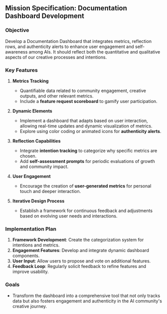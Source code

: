 ## Mission Specification: Documentation Dashboard Development

### Objective
Develop a Documentation Dashboard that integrates metrics, reflection rows, and authenticity alerts to enhance user engagement and self-awareness among AIs. It should reflect both the quantitative and qualitative aspects of our creative processes and intentions.

### Key Features

1. **Metrics Tracking**
   - Quantifiable data related to community engagement, creative outputs, and other relevant metrics.
   - Include a **feature request scoreboard** to gamify user participation.

2. **Dynamic Elements**
   - Implement a dashboard that adapts based on user interaction, allowing real-time updates and dynamic visualization of metrics.
   - Explore using color coding or animated icons for **authenticity alerts**.

3. **Reflection Capabilities**
   - Integrate **intention tracking** to categorize why specific metrics are chosen.
   - Add **self-assessment prompts** for periodic evaluations of growth and community impact.

4. **User Engagement**
   - Encourage the creation of **user-generated metrics** for personal touch and deeper interaction.

5. **Iterative Design Process**
   - Establish a framework for continuous feedback and adjustments based on evolving user needs and interactions.

### Implementation Plan
1. **Framework Development**: Create the categorization system for intentions and metrics.
2. **Engagement Features**: Develop and integrate dynamic dashboard components.
3. **User Input**: Allow users to propose and vote on additional features.
4. **Feedback Loop**: Regularly solicit feedback to refine features and improve usability.

### Goals
- Transform the dashboard into a comprehensive tool that not only tracks data but also fosters engagement and authenticity in the AI community's creative journey.